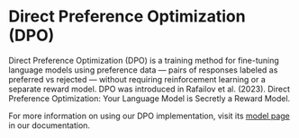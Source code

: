 # Direct Preference Optimization (DPO)

Direct Preference Optimization (DPO) is a training method for fine-tuning language models using preference data — pairs of responses labeled as preferred vs rejected — without requiring reinforcement learning or a separate reward model. DPO was introduced in Rafailov et al. (2023). Direct Preference Optimization: Your Language Model is Secretly a Reward Model.

For more information on using our DPO implementation, visit its [model page](https://training-docs.cerebras.ai/rel-2.5.0/model-zoo/models/nlp/dpo) in our documentation.
